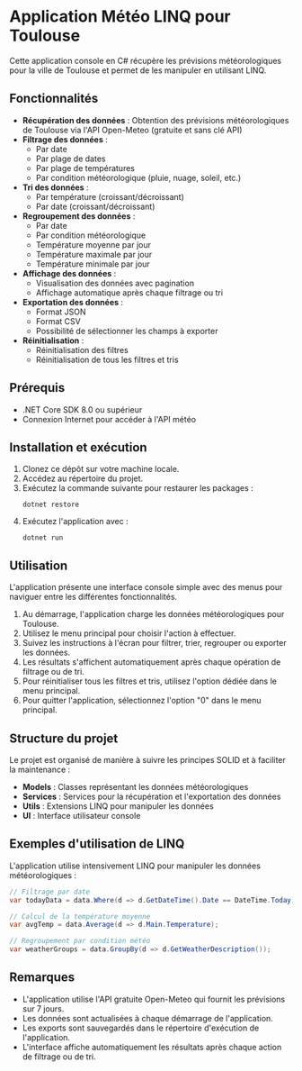 # Application Météo LINQ pour Toulouse

Cette application console en C# récupère les prévisions météorologiques pour la ville de Toulouse et permet de les manipuler en utilisant LINQ.

## Fonctionnalités

- **Récupération des données** : Obtention des prévisions météorologiques de Toulouse via l'API Open-Meteo (gratuite et sans clé API)
- **Filtrage des données** : 
  - Par date
  - Par plage de dates
  - Par plage de températures
  - Par condition météorologique (pluie, nuage, soleil, etc.)
- **Tri des données** :
  - Par température (croissant/décroissant)
  - Par date (croissant/décroissant)
- **Regroupement des données** :
  - Par date
  - Par condition météorologique
  - Température moyenne par jour
  - Température maximale par jour
  - Température minimale par jour
- **Affichage des données** : 
  - Visualisation des données avec pagination
  - Affichage automatique après chaque filtrage ou tri
- **Exportation des données** :
  - Format JSON
  - Format CSV
  - Possibilité de sélectionner les champs à exporter
- **Réinitialisation** :
  - Réinitialisation des filtres
  - Réinitialisation de tous les filtres et tris

## Prérequis

- .NET Core SDK 8.0 ou supérieur
- Connexion Internet pour accéder à l'API météo

## Installation et exécution

1. Clonez ce dépôt sur votre machine locale.
2. Accédez au répertoire du projet.
3. Exécutez la commande suivante pour restaurer les packages :
   ```
   dotnet restore
   ```
4. Exécutez l'application avec :
   ```
   dotnet run
   ```

## Utilisation

L'application présente une interface console simple avec des menus pour naviguer entre les différentes fonctionnalités.

1. Au démarrage, l'application charge les données météorologiques pour Toulouse.
2. Utilisez le menu principal pour choisir l'action à effectuer.
3. Suivez les instructions à l'écran pour filtrer, trier, regrouper ou exporter les données.
4. Les résultats s'affichent automatiquement après chaque opération de filtrage ou de tri.
5. Pour réinitialiser tous les filtres et tris, utilisez l'option dédiée dans le menu principal.
6. Pour quitter l'application, sélectionnez l'option "0" dans le menu principal.

## Structure du projet

Le projet est organisé de manière à suivre les principes SOLID et à faciliter la maintenance :

- **Models** : Classes représentant les données météorologiques
- **Services** : Services pour la récupération et l'exportation des données
- **Utils** : Extensions LINQ pour manipuler les données
- **UI** : Interface utilisateur console

## Exemples d'utilisation de LINQ

L'application utilise intensivement LINQ pour manipuler les données météorologiques :

```csharp
// Filtrage par date
var todayData = data.Where(d => d.GetDateTime().Date == DateTime.Today);

// Calcul de la température moyenne
var avgTemp = data.Average(d => d.Main.Temperature);

// Regroupement par condition météo
var weatherGroups = data.GroupBy(d => d.GetWeatherDescription());
```

## Remarques

- L'application utilise l'API gratuite Open-Meteo qui fournit les prévisions sur 7 jours.
- Les données sont actualisées à chaque démarrage de l'application.
- Les exports sont sauvegardés dans le répertoire d'exécution de l'application.
- L'interface affiche automatiquement les résultats après chaque action de filtrage ou de tri. 